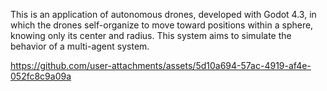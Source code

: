 This is an application of autonomous drones, developed with Godot 4.3, in which the drones self-organize to move toward positions within a sphere, knowing only its center and radius.
This system aims to simulate the behavior of a multi-agent system.



https://github.com/user-attachments/assets/5d10a694-57ac-4919-af4e-052fc8c9a09a

